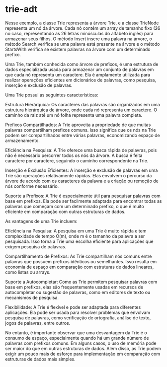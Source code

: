 # trie-adt

Nesse exemplo, a classe Trie representa a árvore Trie, e a classe TrieNode representa um nó da árvore. 
Cada nó contém um array de tamanho fixo (26 no caso, representando as 26 letras minúsculas do alfabeto inglês) 
para armazenar seus filhos. O método Insert insere uma palavra na árvore, o método Search verifica se 
uma palavra está presente na árvore e o método StartsWith verifica se existem palavras na árvore com um determinado prefixo.


Uma Trie, também conhecida como árvore de prefixos, é uma estrutura de dados especializada usada para armazenar um conjunto de 
palavras em que cada nó representa um caractere. Ela é amplamente utilizada para realizar operações eficientes em dicionários de palavras, 
como pesquisa, inserção e exclusão de palavras.

Uma Trie possui as seguintes características:

Estrutura Hierárquica: Os caracteres das palavras são organizados em uma estrutura hierárquica de árvore, onde cada nó representa um caractere. 
O caminho da raiz até um nó folha representa uma palavra completa.

Prefixos Compartilhados: A Trie aproveita a propriedade de que muitas palavras compartilham prefixos comuns.
Isso significa que os nós na Trie podem ser compartilhados entre várias palavras, economizando espaço de armazenamento.

Eficiência na Pesquisa: A Trie oferece uma busca rápida de palavras, pois não é necessário percorrer todos os nós da árvore.
    A busca é feita caractere por caractere, seguindo o caminho correspondente na Trie.

Inserção e Exclusão Eficientes: A inserção e exclusão de palavras em uma Trie são operações relativamente rápidas. 
Elas envolvem o percurso da árvore de acordo com os caracteres da palavra e a criação ou remoção de nós conforme necessário.

Suporte a Prefixos: A Trie é especialmente útil para pesquisar palavras com base em prefixos. 
Ela pode ser facilmente adaptada para encontrar todas as palavras que começam com um determinado prefixo, o que é muito eficiente em comparação com outras estruturas de dados.

As vantagens de uma Trie incluem:

Eficiência na Pesquisa: A pesquisa em uma Trie é muito rápida e tem complexidade de tempo O(m), onde m é o tamanho da palavra a ser pesquisada. 
Isso torna a Trie uma escolha eficiente para aplicações que exigem pesquisa de palavras.

Compartilhamento de Prefixos: As Trie compartilham nós comuns entre palavras que possuem prefixos idênticos ou semelhantes.
    Isso resulta em economia de espaço em comparação com estruturas de dados lineares, como listas ou arrays.

Suporte a Autocompletar: Como as Trie permitem pesquisar palavras com base em prefixos, elas são frequentemente usadas em recursos de autocompletar ou sugestão de palavras, 
como em editores de texto ou mecanismos de pesquisa.

Flexibilidade: A Trie é flexível e pode ser adaptada para diferentes aplicações. Ela pode ser usada para resolver problemas que envolvam pesquisa de palavras, 
como verificação de ortografia, análise de texto, jogos de palavras, entre outros.

No entanto, é importante observar que uma desvantagem da Trie é o consumo de espaço, especialmente quando há um grande número de palavras com prefixos comuns. 
Em alguns casos, o uso de memória pode ser maior do que em outras estruturas de dados. Além disso, as Trie podem exigir um pouco mais de esforço para implementação em comparação com estruturas de dados mais simples.
